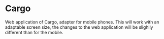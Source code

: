 # Cargo
Web application of Cargo, adapter for mobile phones.
This will work with an adaptable screen size, the changes to the web application will be slighlly different than for the mobile.
